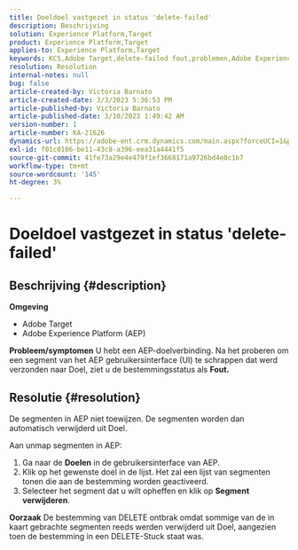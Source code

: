 ```yaml
---
title: Doeldoel vastgezet in status 'delete-failed'
description: Beschrijving
solution: Experience Platform,Target
product: Experience Platform,Target
applies-to: Experience Platform,Target
keywords: KCS,Adobe Target,delete-failed fout,problemen,Adobe Experience Platform,verwijder segmenten,AEP
resolution: Resolution
internal-notes: null
bug: false
article-created-by: Victoria Barnato
article-created-date: 3/3/2023 5:36:53 PM
article-published-by: Victoria Barnato
article-published-date: 3/10/2023 1:49:42 AM
version-number: 1
article-number: KA-21626
dynamics-url: https://adobe-ent.crm.dynamics.com/main.aspx?forceUCI=1&pagetype=entityrecord&etn=knowledgearticle&id=bcc742f6-e9b9-ed11-83fe-6045bd006b25
exl-id: f01c0106-be11-43c8-a396-eea31a4441f5
source-git-commit: 41fe73a29e4e479f1ef3668171a9726bd4e8c1b7
workflow-type: tm+mt
source-wordcount: '145'
ht-degree: 3%

---
```


# Doeldoel vastgezet in status &#39;delete-failed&#39;

## Beschrijving {#description}

<b>Omgeving</b>
- Adobe Target
- Adobe Experience Platform (AEP)



<b>Probleem/symptomen</b>
U hebt een AEP-doelverbinding. Na het proberen om een segment van het AEP gebruikersinterface (UI) te schrappen dat werd verzonden naar Doel, ziet u de bestemmingsstatus als <b>Fout.</b>


## Resolutie {#resolution}


De segmenten in AEP niet toewijzen. De segmenten worden dan automatisch verwijderd uit Doel.

Aan unmap segmenten in AEP:

1. Ga naar de <b>Doelen</b> in de gebruikersinterface van AEP.
2. Klik op het gewenste doel in de lijst. Het zal een lijst van segmenten tonen die aan de bestemming worden geactiveerd.
3. Selecteer het segment dat u wilt opheffen en klik op <b>Segment verwijderen</b>.

<b>Oorzaak</b>
De bestemming van DELETE ontbrak omdat sommige van de in kaart gebrachte segmenten reeds werden verwijderd uit Doel, aangezien toen de bestemming in een DELETE-Stuck staat was.
